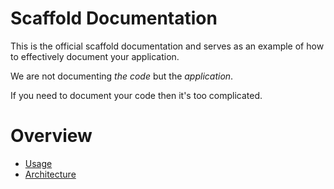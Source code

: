 # Scaffold Documentation

This is the official scaffold documentation and serves as an example of how to effectively document your application.

We are not documenting _the code_ but the _application_.

If you need to document your code then it's too complicated.

# Overview

-   [Usage](usage)
-   [Architecture](architecture)
